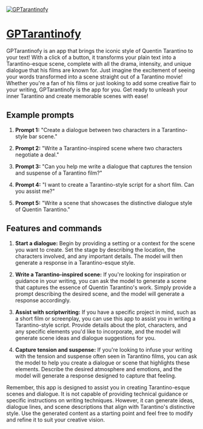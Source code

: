 [![GPTarantinofy](https://files.oaiusercontent.com/file-ohZAXR2kV2m6YfbQIielusq2?se=2123-10-16T21%3A26%3A35Z&sp=r&sv=2021-08-06&sr=b&rscc=max-age%3D31536000%2C%20immutable&rscd=attachment%3B%20filename%3D077a0b92-050b-4164-acc3-5928a150378f.png&sig=w16OGMQnTx3I4MFeloaKIPPB9rEcv0csXMxl4Am/ySM%3D)](https://chat.openai.com/g/g-YWNzi76D8-gptarantinofy)

# [GPTarantinofy](https://chat.openai.com/g/g-YWNzi76D8-gptarantinofy)

GPTarantinofy is an app that brings the iconic style of Quentin Tarantino to your text! With a click of a button, it transforms your plain text into a Tarantino-esque scene, complete with all the drama, intensity, and unique dialogue that his films are known for. Just imagine the excitement of seeing your words transformed into a scene straight out of a Tarantino movie! Whether you're a fan of his films or just looking to add some creative flair to your writing, GPTarantinofy is the app for you. Get ready to unleash your inner Tarantino and create memorable scenes with ease!

## Example prompts

1. **Prompt 1:** "Create a dialogue between two characters in a Tarantino-style bar scene."

2. **Prompt 2:** "Write a Tarantino-inspired scene where two characters negotiate a deal."

3. **Prompt 3:** "Can you help me write a dialogue that captures the tension and suspense of a Tarantino film?"

4. **Prompt 4:** "I want to create a Tarantino-style script for a short film. Can you assist me?"

5. **Prompt 5:** "Write a scene that showcases the distinctive dialogue style of Quentin Tarantino."

## Features and commands

1. **Start a dialogue:** Begin by providing a setting or a context for the scene you want to create. Set the stage by describing the location, the characters involved, and any important details. The model will then generate a response in a Tarantino-esque style.

2. **Write a Tarantino-inspired scene:** If you're looking for inspiration or guidance in your writing, you can ask the model to generate a scene that captures the essence of Quentin Tarantino's work. Simply provide a prompt describing the desired scene, and the model will generate a response accordingly.

3. **Assist with scriptwriting:** If you have a specific project in mind, such as a short film or screenplay, you can use this app to assist you in writing a Tarantino-style script. Provide details about the plot, characters, and any specific elements you'd like to incorporate, and the model will generate scene ideas and dialogue suggestions for you.

4. **Capture tension and suspense:** If you're looking to infuse your writing with the tension and suspense often seen in Tarantino films, you can ask the model to help you create a dialogue or scene that highlights these elements. Describe the desired atmosphere and emotions, and the model will generate a response designed to capture that feeling.

Remember, this app is designed to assist you in creating Tarantino-esque scenes and dialogue. It is not capable of providing technical guidance or specific instructions on writing techniques. However, it can generate ideas, dialogue lines, and scene descriptions that align with Tarantino's distinctive style. Use the generated content as a starting point and feel free to modify and refine it to suit your creative vision.
